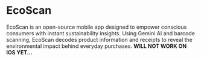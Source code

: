 # EcoScan
EcoScan is an open-source mobile app designed to empower conscious consumers with instant sustainability insights. Using Gemini AI and  barcode scanning, EcoScan decodes product information and receipts to reveal the environmental impact behind everyday purchases.
**WILL NOT WORK ON IOS YET...**
